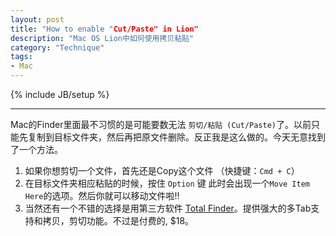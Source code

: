 ```yaml
---
layout: post
title: "How to enable "Cut/Paste" in Lion"
description: "Mac OS Lion中如何使用拷贝粘贴" 
category: "Technique"
tags:
- Mac
---
```

{% include JB/setup %} 

------------

Mac的Finder里面最不习惯的是可能要数无法 `剪切/粘贴 (Cut/Paste)`了。以前只能先复制到目标文件夹，然后再把原文件删除。反正我是这么做的。今天无意找到了一个方法。

1. 如果你想剪切一个文件，首先还是Copy这个文件 （快捷键：`Cmd + C`）
2. 在目标文件夹相应粘贴的时候，按住 `Option` 键 此时会出现一个`Move Item Here`的选项。然后你就可以移动文件啦!!
3. 当然还有一个不错的选择是用第三方软件 [Total Finder](http://totalfinder.binaryage.com/)。提供强大的多Tab支持和拷贝，剪切功能。不过是付费的, $18。

